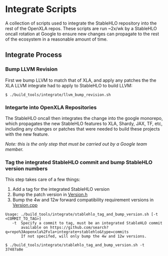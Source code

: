 # Integrate Scripts

A collection of scripts used to integrate the StableHLO repository into the
rest of the OpenXLA repos. These scripts are run ~2x/wk by a StableHLO oncall
rotation at Google to ensure new changes can propagate to the rest of the
ecosystem in a reasonable amount of time.

## Integrate Process

### Bump LLVM Revision

First we bump LLVM to match that of XLA, and apply any patches the the XLA
LLVM integrate had to apply to StableHLO to build LLVM:

```
$ ./build_tools/integrate/llvm_bump_revision.sh
```

### Integarte into OpenXLA Repositories

The StableHLO oncall then integrates the change into the google monorepo, which
propagates the new StableHLO features to XLA, Shardy, JAX, TF, etc, including
any changes or patches that were needed to build these projects with the new
feature.

_Note: this is the only step that must be carried out by a Google team member._

### Tag the integrated StableHLO commit and bump StableHLO version numbers

This step takes care of a few things:
1. Add a tag for the integrated StableHLO version
2. Bump the patch version in [Version.h](https://github.com/openxla/stablehlo/tree/main/stablehlo/dialect/Version.h#L41)
3. Bump the 4w and 12w forward compatibility requirement versions in
   [Version.cpp](https://github.com/openxla/stablehlo/blob/main/stablehlo/dialect/Version.cpp#L75)

```
Usage: ./build_tools/integrate/stablehlo_tag_and_bump_version.sh [-t <COMMIT_TO_TAG>]
   -t  Specify a commit to tag, must be an integrated StableHLO commit
       available on https://github.com/search?q=repo%3Aopenxla%2Fxla+integrate+stablehlo&type=commits
       If not specifed, will only bump the 4w and 12w versions.

$ ./build_tools/integrate/stablehlo_tag_and_bump_version.sh -t 37487a8e
```
